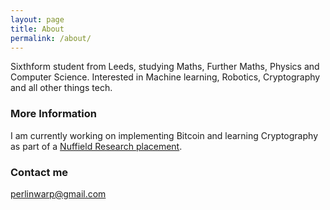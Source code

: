 ```yaml
---
layout: page
title: About
permalink: /about/
---
```


Sixthform student from Leeds, studying Maths, Further Maths, Physics and Computer Science.
Interested in Machine learning, Robotics, Cryptography and all other things tech. 


### More Information

I am currently working on implementing Bitcoin and learning Cryptography as part of a [Nuffield Research placement].

[Nuffield Research placement]: https://www.nuffieldresearchplacements.org

### Contact me

[perlinwarp@gmail.com](mailto:perlinwarp@gmail.com)
